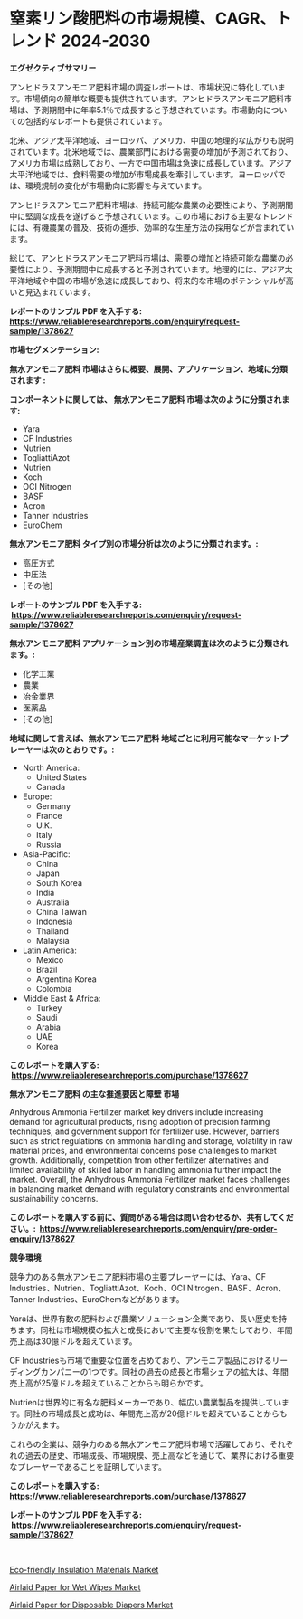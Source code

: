<p><h1>窒素リン酸肥料の市場規模、CAGR、トレンド 2024-2030</h1></p><p><strong>エグゼクティブサマリー</strong></p>
<p><p>アンヒドラスアンモニア肥料市場の調査レポートは、市場状況に特化しています。市場傾向の簡単な概要も提供されています。アンヒドラスアンモニア肥料市場は、予測期間中に年率5.1％で成長すると予想されています。市場動向についての包括的なレポートも提供されています。</p><p>北米、アジア太平洋地域、ヨーロッパ、アメリカ、中国の地理的な広がりも説明されています。北米地域では、農業部門における需要の増加が予測されており、アメリカ市場は成熟しており、一方で中国市場は急速に成長しています。アジア太平洋地域では、食料需要の増加が市場成長を牽引しています。ヨーロッパでは、環境規制の変化が市場動向に影響を与えています。</p><p>アンヒドラスアンモニア肥料市場は、持続可能な農業の必要性により、予測期間中に堅調な成長を遂げると予想されています。この市場における主要なトレンドには、有機農業の普及、技術の進歩、効率的な生産方法の採用などが含まれています。</p><p>総じて、アンヒドラスアンモニア肥料市場は、需要の増加と持続可能な農業の必要性により、予測期間中に成長すると予測されています。地理的には、アジア太平洋地域や中国の市場が急速に成長しており、将来的な市場のポテンシャルが高いと見込まれています。</p></p>
<p><strong>レポートのサンプル PDF を入手する: <a href="https://www.reliableresearchreports.com/enquiry/request-sample/1378627">https://www.reliableresearchreports.com/enquiry/request-sample/1378627</a></strong></p>
<p><strong>市場セグメンテーション:</strong></p>
<p><strong> 無水アンモニア肥料 市場はさらに概要、展開、アプリケーション、地域に分類されます :</strong></p>
<p><strong>コンポーネントに関しては、 無水アンモニア肥料 市場は次のように分類されます: &nbsp;</strong></p>
<p><ul><li>Yara</li><li>CF Industries</li><li>Nutrien</li><li>TogliattiAzot</li><li>Nutrien</li><li>Koch</li><li>OCI Nitrogen</li><li>BASF</li><li>Acron</li><li>Tanner Industries</li><li>EuroChem</li></ul></p>
<p><strong> 無水アンモニア肥料 タイプ別の市場分析は次のように分類されます。:</strong></p>
<p><ul><li>高圧方式</li><li>中圧法</li><li>[その他]</li></ul></p>
<p><strong>レポートのサンプル PDF を入手する: &nbsp;<a href="https://www.reliableresearchreports.com/enquiry/request-sample/1378627">https://www.reliableresearchreports.com/enquiry/request-sample/1378627</a></strong></p>
<p><strong> 無水アンモニア肥料 アプリケーション別の市場産業調査は次のように分類されます。:</strong></p>
<p><ul><li>化学工業</li><li>農業</li><li>冶金業界</li><li>医薬品</li><li>[その他]</li></ul></p>
<p><strong>地域に関して言えば、無水アンモニア肥料 地域ごとに利用可能なマーケットプレーヤーは次のとおりです。:</strong></p>
<p><ul>
    <li>
        North America:
        <ul>
            <li>United States</li>
            <li>Canada</li>
        </ul>
    </li>
    <li>
        Europe:
        <ul>
            <li>Germany</li>
            <li>France</li>
            <li>U.K.</li>
            <li>Italy</li>
            <li>Russia</li>
        </ul>
    </li>
    <li>
        Asia-Pacific:
        <ul>
            <li>China</li>
            <li>Japan</li>
            <li>South Korea</li>
            <li>India</li>
            <li>Australia</li>
            <li>China Taiwan</li>
            <li>Indonesia</li>
            <li>Thailand</li>
            <li>Malaysia</li>
        </ul>
    </li>
    <li>
        Latin America:
        <ul>
            <li>Mexico</li>
            <li>Brazil</li>
            <li>Argentina Korea</li>
            <li>Colombia</li>
        </ul>
    </li>
    <li>
        Middle East & Africa:
        <ul>
            <li>Turkey</li>
            <li>Saudi</li>
            <li>Arabia</li>
            <li>UAE</li>
            <li>Korea</li>
        </ul>
    </li>
    </ul></p>
<p><strong>このレポートを購入する: &nbsp;<a href="https://www.reliableresearchreports.com/purchase/1378627">https://www.reliableresearchreports.com/purchase/1378627</a></strong></p>
<p><strong>無水アンモニア肥料 の主な推進要因と障壁 市場</strong></p>
<p><p>Anhydrous Ammonia Fertilizer market key drivers include increasing demand for agricultural products, rising adoption of precision farming techniques, and government support for fertilizer use. However, barriers such as strict regulations on ammonia handling and storage, volatility in raw material prices, and environmental concerns pose challenges to market growth. Additionally, competition from other fertilizer alternatives and limited availability of skilled labor in handling ammonia further impact the market. Overall, the Anhydrous Ammonia Fertilizer market faces challenges in balancing market demand with regulatory constraints and environmental sustainability concerns.</p></p>
<p><strong>このレポートを購入する前に、質問がある場合は問い合わせるか、共有してください。:&nbsp; <a href="https://www.reliableresearchreports.com/enquiry/pre-order-enquiry/1378627">https://www.reliableresearchreports.com/enquiry/pre-order-enquiry/1378627</a></strong></p>
<p><strong>競争環境</strong></p>
<p><p>競争力のある無水アンモニア肥料市場の主要プレーヤーには、Yara、CF Industries、Nutrien、TogliattiAzot、Koch、OCI Nitrogen、BASF、Acron、Tanner Industries、EuroChemなどがあります。</p><p>Yaraは、世界有数の肥料および農業ソリューション企業であり、長い歴史を持ちます。同社は市場規模の拡大と成長において主要な役割を果たしており、年間売上高は30億ドルを超えています。</p><p>CF Industriesも市場で重要な位置を占めており、アンモニア製品におけるリーディングカンパニーの1つです。同社の過去の成長と市場シェアの拡大は、年間売上高が25億ドルを超えていることからも明らかです。</p><p>Nutrienは世界的に有名な肥料メーカーであり、幅広い農業製品を提供しています。同社の市場成長と成功は、年間売上高が20億ドルを超えていることからもうかがえます。</p><p>これらの企業は、競争力のある無水アンモニア肥料市場で活躍しており、それぞれの過去の歴史、市場成長、市場規模、売上高などを通じて、業界における重要なプレーヤーであることを証明しています。</p></p>
<p><strong>このレポートを購入する: &nbsp; <a href="https://www.reliableresearchreports.com/purchase/1378627">https://www.reliableresearchreports.com/purchase/1378627</a></strong></p>
<p><strong>レポートのサンプル PDF を入手する: &nbsp;<a href="https://www.reliableresearchreports.com/enquiry/request-sample/1378627">https://www.reliableresearchreports.com/enquiry/request-sample/1378627</a></strong><strong></strong></p>
<p>&nbsp;</p>
<p><p><a href="https://github.com/Alonsoolds3wq1d81czn8rbol/Market-Research-Report-List-1/blob/main/eco-friendly-insulation-materials-market.md">Eco-friendly Insulation Materials Market</a></p><p><a href="https://github.com/jsmusil/Market-Research-Report-List-2/blob/main/airlaid-paper-for-wet-wipes-market.md">Airlaid Paper for Wet Wipes Market</a></p><p><a href="https://github.com/yemakinde/Market-Research-Report-List-1/blob/main/airlaid-paper-for-disposable-diapers-market.md">Airlaid Paper for Disposable Diapers Market</a></p></p>